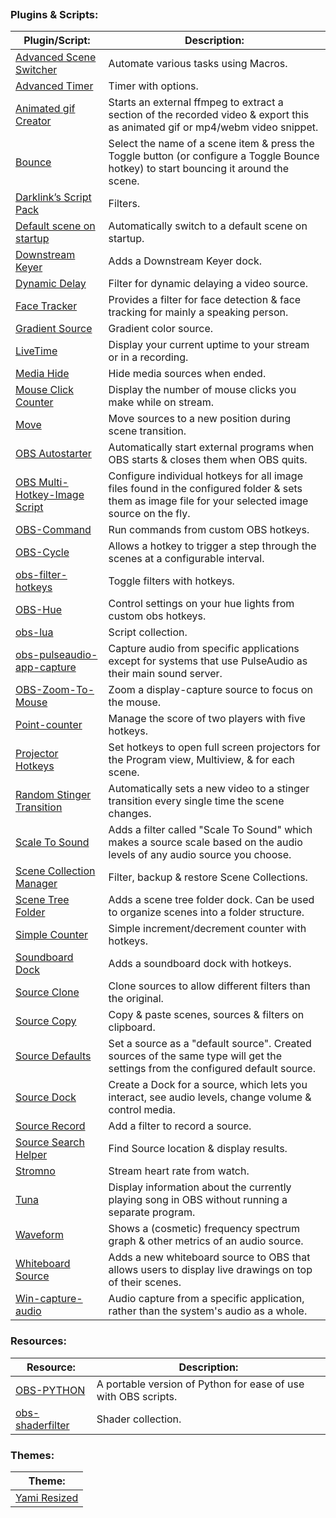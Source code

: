 
```table-of-contents
```
### Plugins & Scripts:
| Plugin/Script:                                                                                                 | Description:                                                                                                                                         |
| -------------------------------------------------------------------------------------------------------------- | ---------------------------------------------------------------------------------------------------------------------------------------------------- |
| [Advanced Scene Switcher](https://obsproject.com/forum/resources/advanced-scene-switcher.395/)                 | Automate various tasks using Macros.                                                                                                                 |
| [Advanced Timer](https://obsproject.com/forum/resources/advanced-timer.637/)                                   | Timer with options.                                                                                                                                  |
| [Animated gif Creator](https://obsproject.com/forum/resources/animated-gif-creator.1589/)                      | Starts an external ffmpeg to extract a section of the recorded video & export this as animated gif or mp4/webm video snippet.                        |
| [Bounce](https://obsproject.com/forum/resources/bounce.947/)                                                   | Select the name of a scene item & press the Toggle button (or configure a Toggle Bounce hotkey) to start bouncing it around the scene.               |
| [Darklink’s Script Pack](https://obsproject.com/forum/resources/darklinks-script-pack.655/)                    | Filters.                                                                                                                                             |
| [Default scene on startup](https://obsproject.com/forum/resources/default-scene-on-startup.1118/)              | Automatically switch to a default scene on startup.                                                                                                  |
| [Downstream Keyer](https://obsproject.com/forum/resources/downstream-keyer.1254/)                              | Adds a Downstream Keyer dock.                                                                                                                        |
| [Dynamic Delay](https://obsproject.com/forum/resources/dynamic-delay.1035/)                                    | Filter for dynamic delaying a video source.                                                                                                          |
| [Face Tracker](https://obsproject.com/forum/resources/face-tracker.1294/)                                      | Provides a filter for face detection & face tracking for mainly a speaking person.                                                                   |
| [Gradient Source](https://obsproject.com/forum/resources/gradient-source.1172/)                                | Gradient color source.                                                                                                                               |
| [LiveTime](https://obsproject.com/forum/resources/livetime.1213/)                                              | Display your current uptime to your stream or in a recording.                                                                                        |
| [Media Hide](https://github.com/exeldro/obs-lua/blob/master/media-hide.lua)                                    | Hide media sources when ended.                                                                                                                       |
| [Mouse Click Counter](https://obsproject.com/forum/resources/mouse-click-counter.1147/)                        | Display the number of mouse clicks you make while on stream.                                                                                         |
| [Move](https://obsproject.com/forum/resources/move.913/)                                                       | Move sources to a new position during scene transition.                                                                                              |
| [OBS Autostarter](https://obsproject.com/forum/resources/obs-autostarter.1265/)                                | Automatically start external programs when OBS starts & closes them when OBS quits.                                                                  |
| [OBS Multi-Hotkey-Image Script](https://obsproject.com/forum/resources/obs-multi-hotkey-image-script.1203/)    | Configure individual hotkeys for all image files found in the configured folder & sets them as image file for your selected image source on the fly. |
| [OBS-Command](https://obsproject.com/forum/resources/obs-command.1616/)                                        | Run commands from custom OBS hotkeys.                                                                                                                |
| [OBS-Cycle](https://obsproject.com/forum/resources/obs-cycle.1613/)                                            | Allows a hotkey to trigger a step through the scenes at a configurable interval.                                                                     |
| [obs-filter-hotkeys](https://obsproject.com/forum/resources/obs-filter-hotkeys.1125/)                          | Toggle filters with hotkeys.                                                                                                                         |
| [OBS-Hue](https://obsproject.com/forum/resources/obs-hue.1617/)                                                | Control settings on your hue lights from custom obs hotkeys.                                                                                         |
| [obs-lua](https://github.com/exeldro/obs-lua)                                                                  | Script collection.                                                                                                                                   |
| [obs-pulseaudio-app-capture](https://obsproject.com/forum/resources/obs-pulseaudio-app-capture.1436/)          | Capture audio from specific applications except for systems that use PulseAudio as their main sound server.                                          |
| [OBS-Zoom-To-Mouse](https://github.com/BlankSourceCode/obs-zoom-to-mouse)                                      | Zoom a display-capture source to focus on the mouse.                                                                                                 |
| [Point-counter](https://obsproject.com/forum/resources/point-counter.625/)                                     | Manage the score of two players with five hotkeys.                                                                                                   |
| [Projector Hotkeys](https://obsproject.com/forum/resources/projector-hotkeys.1197/)                            | Set hotkeys to open full screen projectors for the Program view, Multiview, & for each scene.                                                        |
| [Random Stinger Transition](https://obsproject.com/forum/resources/random-stinger-transition.1333/)            | Automatically sets a new video to a stinger transition every single time the scene changes.                                                          |
| [Scale To Sound](https://obsproject.com/forum/resources/scale-to-sound.1336/)                                  | Adds a filter called "Scale To Sound" which makes a source scale based on the audio levels of any audio source you choose.                           |
| [Scene Collection Manager](https://obsproject.com/forum/resources/scene-collection-manager.1434/)              | Filter, backup & restore Scene Collections.                                                                                                          |
| [Scene Tree Folder](https://obsproject.com/forum/resources/scene-tree-folder-plugin-for-obs-studio.1500/)      | Adds a scene tree folder dock. Can be used to organize scenes into a folder structure.                                                               |
| [Simple Counter](https://obsproject.com/forum/resources/simple-increment-decrement-counter-with-hotkeys.1511/) | Simple increment/decrement counter with hotkeys.                                                                                                     |
| [Soundboard Dock](https://obsproject.com/forum/resources/soundboard-dock.1470/)                                | Adds a soundboard dock with hotkeys.                                                                                                                 |
| [Source Clone](https://obsproject.com/forum/resources/source-clone.1632/)                                      | Clone sources to allow different filters than the original.                                                                                          |
| [Source Copy](https://obsproject.com/forum/resources/source-copy.1261/)                                        | Copy & paste scenes, sources & filters on clipboard.                                                                                                 |
| [Source Defaults](https://obsproject.com/forum/resources/source-defaults.1628/)                                | Set a source as a "default source". Created sources of the same type will get the settings from the configured default source.                       |
| [Source Dock](https://obsproject.com/forum/resources/source-dock.1317/)                                        | Create a Dock for a source, which lets you interact, see audio levels, change volume & control media.                                                |
| [Source Record](https://obsproject.com/forum/resources/source-record.1285/)                                    | Add a filter to record a source.                                                                                                                     |
| [Source Search Helper](https://obsproject.com/forum/resources/source-search-helper.1380/)                      | Find Source location & display results.                                                                                                              |
| [Stromno](https://www.stromno.com/)                                                                            | Stream heart rate from watch.                                                                                                                        |
| [Tuna](https://obsproject.com/forum/resources/tuna.843/)                                                       | Display information about the currently playing song in OBS without running a separate program.                                                      |
| [Waveform](https://obsproject.com/forum/resources/waveform.1423/)                                              | Shows a (cosmetic) frequency spectrum graph & other metrics of an audio source.                                                                      |
| [Whiteboard Source](https://obsproject.com/forum/resources/whiteboard-source-windows-only.919/)                | Adds a new whiteboard source to OBS that allows users to display live drawings on top of their scenes.                                               |
| [Win-capture-audio](https://obsproject.com/forum/resources/win-capture-audio.1338/)                            | Audio capture from a specific application, rather than the system's audio as a whole.                                                                |
### Resources:
| Resource:                                                                                 | Description:                                                   |
| ----------------------------------------------------------------------------------------- | -------------------------------------------------------------- |
| [OBS-PYTHON](https://github.com/Mushiiies/OBS-PYTHON)                                     | A portable version of Python for ease of use with OBS scripts. |
| [obs-shaderfilter](https://github.com/exeldro/obs-shaderfilter/tree/master/data/examples) | Shader collection.                                             |
### Themes:
| Theme:                                                                    |
| ------------------------------------------------------------------------- |
| [Yami Resized](https://obsproject.com/forum/resources/yami-resized.1611/) |
